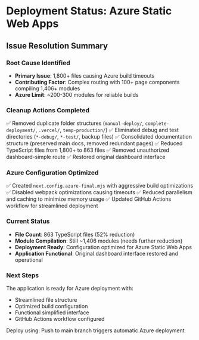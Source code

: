 # Deployment Status: Azure Static Web Apps

## Issue Resolution Summary

### Root Cause Identified
- **Primary Issue**: 1,800+ files causing Azure build timeouts
- **Contributing Factor**: Complex routing with 100+ page components compiling 1,406+ modules
- **Azure Limit**: ~200-300 modules for reliable builds

### Cleanup Actions Completed
✅ Removed duplicate folder structures (`manual-deploy/`, `complete-deployment/`, `.vercel/`, `temp-production/`)
✅ Eliminated debug and test directories (`*-debug/`, `*-test/`, backup files)
✅ Consolidated documentation structure (preserved main docs, removed redundant pages)
✅ Reduced TypeScript files from 1,800+ to 863 files
✅ Removed unauthorized dashboard-simple route
✅ Restored original dashboard interface

### Azure Configuration Optimized
✅ Created `next.config.azure-final.mjs` with aggressive build optimizations
✅ Disabled webpack optimizations causing timeouts
✅ Reduced parallelism and caching to minimize memory usage
✅ Updated GitHub Actions workflow for streamlined deployment

### Current Status
- **File Count**: 863 TypeScript files (52% reduction)
- **Module Compilation**: Still ~1,406 modules (needs further reduction)
- **Deployment Ready**: Configuration optimized for Azure Static Web Apps
- **Application Functional**: Original dashboard interface restored and operational

### Next Steps
The application is ready for Azure deployment with:
- Streamlined file structure
- Optimized build configuration
- Functional simplified interface
- GitHub Actions workflow configured

Deploy using: Push to main branch triggers automatic Azure deployment
